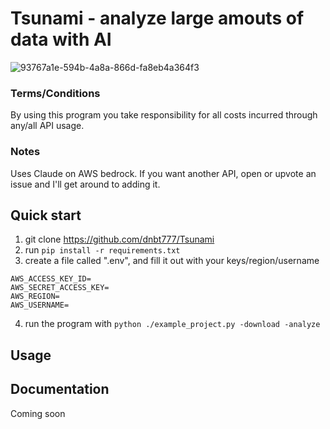 # Tsunami - analyze large amouts of data with AI

![93767a1e-594b-4a8a-866d-fa8eb4a364f3](https://github.com/dnbt777/Tsunami/assets/169108635/b230bfe8-bf64-4d2a-9ca0-a08ad1db3db5)


### Terms/Conditions
By using this program you take responsibility for all costs incurred through any/all API usage.


### Notes
Uses Claude on AWS bedrock. If you want another API, open or upvote an issue and I'll get around to adding it.


## Quick start
1. git clone https://github.com/dnbt777/Tsunami
2. run `pip install -r requirements.txt`
3. create a file called ".env", and fill it out with your keys/region/username
```
AWS_ACCESS_KEY_ID=
AWS_SECRET_ACCESS_KEY=
AWS_REGION=
AWS_USERNAME=
```
4. run the program with `python ./example_project.py -download -analyze`


## Usage



## Documentation
Coming soon
